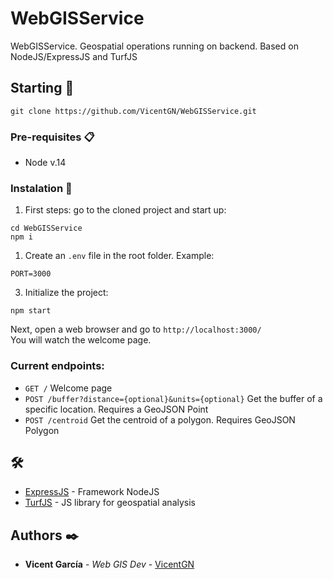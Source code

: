 # WebGISService

WebGISService. Geospatial operations running on backend. Based on NodeJS/ExpressJS and TurfJS
## Starting 🚀

```
git clone https://github.com/VicentGN/WebGISService.git
```


### Pre-requisites 📋

+ Node v.14


### Instalation 🔧

1. First steps: go to the cloned project and start up:
```
cd WebGISService
npm i
```

1. Create an `.env` file in the root folder. Example:

```
PORT=3000
```

3. Initialize the project:

```
npm start
```

Next, open a web browser and go to `http://localhost:3000/`   
You will watch the welcome page. 

### Current endpoints:

+ `GET /` Welcome page
+ `POST /buffer?distance={optional}&units={optional}` Get the buffer of a specific location. Requires a GeoJSON Point
+ `POST /centroid` Get the centroid of a polygon. Requires GeoJSON Polygon

##  🛠️

* [ExpressJS](https://expressjs.com/) - Framework NodeJS
* [TurfJS](http://turfjs.org/) - JS library for geospatial analysis

## Authors ✒️


* **Vicent García** - *Web GIS Dev* - [VicentGN](https://github.com/vicentgn)

